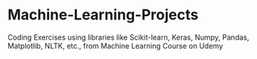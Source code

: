 # Machine-Learning-Projects
Coding Exercises using libraries like Scikit-learn, Keras, Numpy, Pandas, Matplotlib, NLTK, etc., from Machine Learning Course on Udemy
